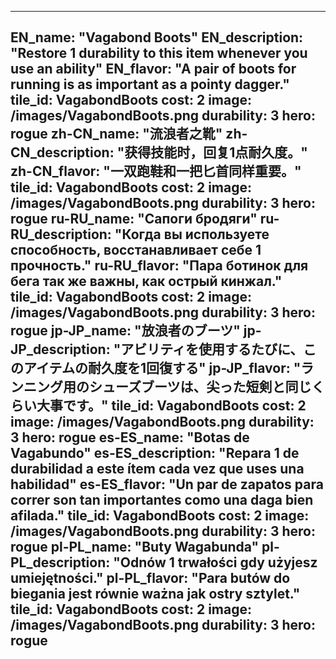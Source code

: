 ---

EN_name: "Vagabond Boots"
EN_description: "Restore 1 durability to this item whenever you use an ability"
EN_flavor: "A pair of boots for running is as important as a pointy dagger."
tile_id: VagabondBoots
cost: 2
image: /images/VagabondBoots.png
durability: 3
hero: rogue
zh-CN_name: "流浪者之靴"
zh-CN_description: "获得技能时，回复1点耐久度。"
zh-CN_flavor: "一双跑鞋和一把匕首同样重要。"
tile_id: VagabondBoots
cost: 2
image: /images/VagabondBoots.png
durability: 3
hero: rogue
ru-RU_name: "Сапоги бродяги"
ru-RU_description: "Когда вы используете способность, восстанавливает себе 1 прочность."
ru-RU_flavor: "Пара ботинок для бега так же важны, как острый кинжал."
tile_id: VagabondBoots
cost: 2
image: /images/VagabondBoots.png
durability: 3
hero: rogue
jp-JP_name: "放浪者のブーツ"
jp-JP_description: "アビリティを使用するたびに、このアイテムの耐久度を1回復する"
jp-JP_flavor: "ランニング用のシューズブーツは、尖った短剣と同じくらい大事です。"
tile_id: VagabondBoots
cost: 2
image: /images/VagabondBoots.png
durability: 3
hero: rogue
es-ES_name: "Botas de Vagabundo"
es-ES_description: "Repara 1 de durabilidad a este ítem cada vez que uses una habilidad"
es-ES_flavor: "Un par de zapatos para correr son tan importantes como una daga bien afilada."
tile_id: VagabondBoots
cost: 2
image: /images/VagabondBoots.png
durability: 3
hero: rogue
pl-PL_name: "Buty Wagabunda"
pl-PL_description: "Odnów 1 trwałości gdy użyjesz umiejętności."
pl-PL_flavor: "Para butów do biegania jest równie ważna jak ostry sztylet."
tile_id: VagabondBoots
cost: 2
image: /images/VagabondBoots.png
durability: 3
hero: rogue
---